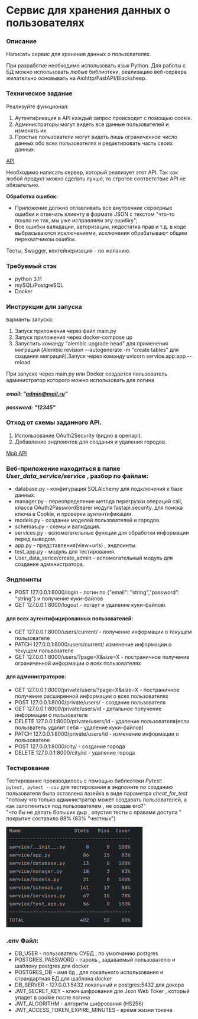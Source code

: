 # Сервис для хранения данных о пользователях


### Описание

Написать сервис для хранения данных о пользователях.

При разработке необходимо использовать язык Python. Для работы с БД можно использовать любые библиотеки, реализацию веб-сервера желательно основывать на Aiohttp/FastAPI/Blacksheep.
### Техническое задание

<aside>
Реализуйте функционал:

1. Аутентификация в API каждый запрос происходит с помощью cookie.
2. Администраторы могут видеть все данные пользователей и изменять их.
3. Простые пользователи могут видеть лишь ограниченное число данных обо всех
пользователях и редактировать часть своих данных.
</aside>

[API](https://file.notion.so/f/f/0771f0bb-b4cb-4a14-bc05-94cbd33fc70d/a24643b8-7bff-4195-b5fb-461da2271b4f/kefir_python_junior_test.json?id=cad56bab-4497-485e-b1ed-9c2834ef9ed9&table=block&spaceId=0771f0bb-b4cb-4a14-bc05-94cbd33fc70d&expirationTimestamp=1702290674374&signature=BlcVBj_grI50aoNshwPgTWo7pC_IiX1QRQp-Euj58TA&downloadName=kefir_python_junior_test.json)

Необходимо написать сервер, который реализует этот API.
Так как любой продукт можно сделать лучше, то строгое соответствие API не обязательно.

**Обработка ошибок:**

- Приложение должно отлавливать все внутренние серверные ошибки и отвечать клиенту
в формате JSON с текстом "что-то пошло не так, мы уже исправляем эту ошибку";
- Все ошибки валидации, авторизации, недостатка прав и т.д. в коде выбрасываются
исключениями, исключения обрабатывают общим перехватчиком ошибок.

Тесты, Swagger, контейнеризация - по желанию.
### Требуемый стэк

- python 3.11
- mySQL/PostgreSQL
- Docker

### Инструкции для запуска
варианты запуска:
1. Запуск приложения через файл main.py
2. Запуск приложения через docker-compose up
3. Запустить команду "alembic upgrade head" для применения миграций 
(Alembic revision --autogenerate -m "create tables" для создания миграций).Запуск через команду uvicorn service.app:app --reload

При запуске через main.py или Docker создается пользователь администратор которого можно использовать для логина 
#### _email: "admin@mail.ru"_
#### _password: "12345"_ 

### Отход от схемы заданного API.
1. Использование OAuth2Security (видно в openapi).
2. Добавлениe эндпоинтов для создания и удаления городов.

[Мой API](https://github.com/Twicheg/Users_data_service/blob/main/my_openapi.json)

### Веб-приложение находиться в папке _User_data_service/service_ , разбор по файлам:
* database.py - конфигурация SQLAlchemy для подключения к базе данных.
* manager.py - переопределение метода перегрузки операций call, класса OAuth2PasswordBearer модуля fastapi.security.
для поиска ключа в Cookie, и проверки аунтентификации. 
* models.py - создание моделей пользователей и городов.
* schemas.py - схемы и валидация.
* services.py - вспомогательные функции для обработки информации перед выводом.
* app.py - представления(view+urls) , эндпоинты.
* test_app.py - модуль для тестирования.
* User_data_serice/create_admin - вспомогательный модуль для создание администратора.


### Эндпоинты
* POST 127.0.0.1:8000/login - логин по {"email": "string","password": "string"} и получение куки-файлов
* GET 127.0.0.1:8000/logout - логаут и удаление куки-файлов\
#### для всех аутентифицированных пользователей:
* GET 127.0.0.1:8000/users/current/ - получение информации о текущем пользователе
* PATCH 127.0.0.1:8000/users/current/ изменение информации о текущем польвозателе
* GET 127.0.0.1:8000/users/?page=X&size=X - постраничное получение ограниченной информации о всех пользователях
#### для администраторов:
* GET 127.0.0.1:8000/private/users/?page=X&size=X - постраничное получение расширенной информации о всех пользователях
* POST 127.0.0.1:8000/private/users/ - cоздание пользователя
* GET 127.0.0.1:8000/private/users/id - детальное получение информации о пользователе
* DELETE 127.0.0.1:8000/private/users/id - удаление пользователя(если пользватель удалит себя - удаление куки-файлов)
* PATCH 127.0.0.1:8000/private/users/id - изменение информации о пользователе
* POST 127.0.0.1:8000/city/ - создание города
* DELETE 127.0.0.1:8000/city/id - удаление города

### Тестирование

Тестирование производилось с помощью библеотеки _Pytest_:\
`pytest,
pytest --cov`
для тестирования в эндпоинте по созданию пользователя была оставлена лазейка в виде параметра _cheat_for_test_
"потому что только администратор может создавать пользователей, а как залогиниться под пользователем , не создав его?"\
"что бы не делать больших дыр , опустил тесты с правами доступа "
покрытие составило 88% (83% "честных")


![img.png](img.png)

### .env Файл:
* DB_USER  - пользователь СУБД , по умолчанию postgres
* POSTGRES_PASSWORD - пароль , задаваемый пользователю и шаблону postgres для docker
* POSTGRES_DB - имя бд , для локального использования и страндартная БД для шаблона docker
* DB_SERVER - 127.0.0.1:5432 локальный и postgres:5432 для докера
* JWT_SECRET_KEY - ключ шифрования для Json Web Toker , который упадет в cookie после логина
* JWT_ALGORITHM - алгоритм шифрования (HS256)
* JWT_ACCESS_TOKEN_EXPIRE_MINUTES - время жизни токена



